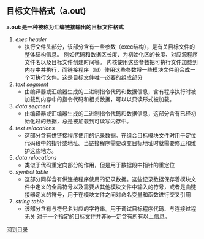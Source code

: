 ## 目标文件格式（a.out)
**a.out:是一种被称为汇编链接输出的目标文件格式**
1. *exec header* 
    * 执行文件头部分，该部分含有一些参数（exec结构），是有关目标文件的整体结构信息。
    例如代码和数据区长度、为初始化区的长度、对应源程序文件名以及目标文件创建时间等。
    内核使用这些参数把可执行文件加载到内存中并执行，而链接程序（ld）使用这些参数将一些模块文件组合成一个可执行文件。这是目标文件唯一必要的组成部分
2. *text segment*
    * 由编译器或汇编器生成的二进制指令代码和数据信息，含有程序执行时被加载到内存中的指令代码和相关数据，可以以只读形式被加载。
3. *data segment*
    * 由编译器或汇编器生成的二进制指令代码和数据信息，这部分含有已经初始化过的数据，总是被加载到可读写内存中。
4. *text relocations*
    * 这部分含有供链接程序使用的记录数据。在组合目标模块文件时用于定位代码段中的指针或地址。当链接程序需要改变目标地址时就需要修正和维护这些地方。
5. *data relocations*
    * 类似于代码重定向部分的作用，但是用于数据段中指针的重定位
6. *symbol table*
    * 这部分同样含有供连接程序使用的记录数据。这些记录数据保存着模块文件中定义的全局符号以及需要从其他模块文件中输入的符号，或者是由链接器定义的符号，用于在模块文件之间对命名变量和函数进行交叉引用
7. *string table*
    * 该部分含有与符号名对应的字符串。用于调试目标程序代码、与连接过程无关
对于一个指定的目标文件并非ie一定含有所有以上信息。

[回到目录](index.md)
